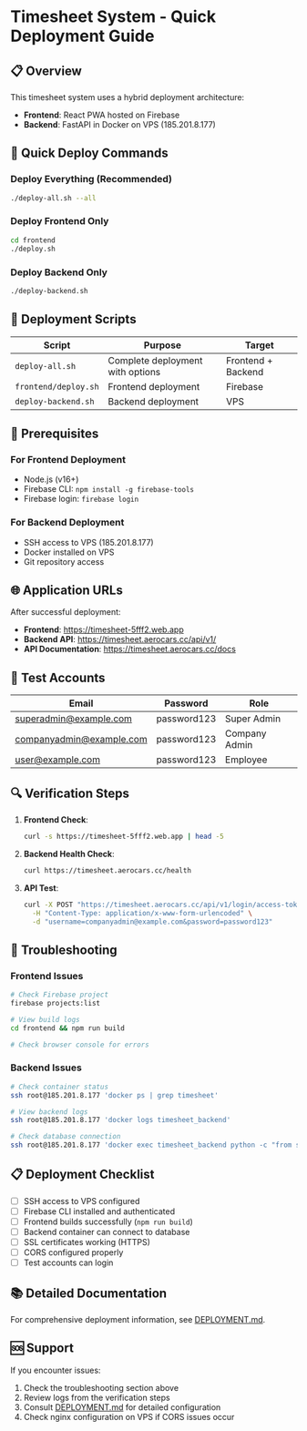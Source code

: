 # Timesheet System - Quick Deployment Guide

## 📋 Overview

This timesheet system uses a hybrid deployment architecture:
- **Frontend**: React PWA hosted on Firebase
- **Backend**: FastAPI in Docker on VPS (185.201.8.177)

## 🚀 Quick Deploy Commands

### Deploy Everything (Recommended)
```bash
./deploy-all.sh --all
```

### Deploy Frontend Only
```bash
cd frontend
./deploy.sh
```

### Deploy Backend Only
```bash
./deploy-backend.sh
```

## 📁 Deployment Scripts

| Script | Purpose | Target |
|--------|---------|---------|
| `deploy-all.sh` | Complete deployment with options | Frontend + Backend |
| `frontend/deploy.sh` | Frontend deployment | Firebase |
| `deploy-backend.sh` | Backend deployment | VPS |

## 🔧 Prerequisites

### For Frontend Deployment
- Node.js (v16+)
- Firebase CLI: `npm install -g firebase-tools`
- Firebase login: `firebase login`

### For Backend Deployment
- SSH access to VPS (185.201.8.177)
- Docker installed on VPS
- Git repository access

## 🌐 Application URLs

After successful deployment:

- **Frontend**: https://timesheet-5fff2.web.app
- **Backend API**: https://timesheet.aerocars.cc/api/v1/
- **API Documentation**: https://timesheet.aerocars.cc/docs

## 🧪 Test Accounts

| Email | Password | Role |
|-------|----------|------|
| superadmin@example.com | password123 | Super Admin |
| companyadmin@example.com | password123 | Company Admin |
| user@example.com | password123 | Employee |

## 🔍 Verification Steps

1. **Frontend Check**:
   ```bash
   curl -s https://timesheet-5fff2.web.app | head -5
   ```

2. **Backend Health Check**:
   ```bash
   curl https://timesheet.aerocars.cc/health
   ```

3. **API Test**:
   ```bash
   curl -X POST "https://timesheet.aerocars.cc/api/v1/login/access-token" \
     -H "Content-Type: application/x-www-form-urlencoded" \
     -d "username=companyadmin@example.com&password=password123"
   ```

## 🐛 Troubleshooting

### Frontend Issues
```bash
# Check Firebase project
firebase projects:list

# View build logs
cd frontend && npm run build

# Check browser console for errors
```

### Backend Issues
```bash
# Check container status
ssh root@185.201.8.177 'docker ps | grep timesheet'

# View backend logs
ssh root@185.201.8.177 'docker logs timesheet_backend'

# Check database connection
ssh root@185.201.8.177 'docker exec timesheet_backend python -c "from sqlalchemy import create_engine; import os; engine = create_engine(os.getenv(\"DATABASE_URL\")); print(\"DB connected\")"'
```

## 📋 Deployment Checklist

- [ ] SSH access to VPS configured
- [ ] Firebase CLI installed and authenticated
- [ ] Frontend builds successfully (`npm run build`)
- [ ] Backend container can connect to database
- [ ] SSL certificates working (HTTPS)
- [ ] CORS configured properly
- [ ] Test accounts can login

## 📚 Detailed Documentation

For comprehensive deployment information, see [DEPLOYMENT.md](./DEPLOYMENT.md).

## 🆘 Support

If you encounter issues:

1. Check the troubleshooting section above
2. Review logs from the verification steps
3. Consult [DEPLOYMENT.md](./DEPLOYMENT.md) for detailed configuration
4. Check nginx configuration on VPS if CORS issues occur